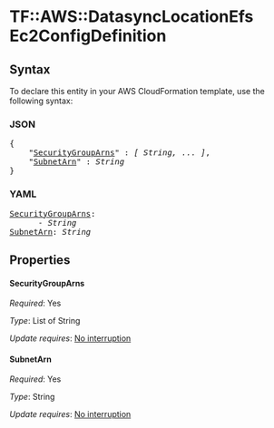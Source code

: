 # TF::AWS::DatasyncLocationEfs Ec2ConfigDefinition

## Syntax

To declare this entity in your AWS CloudFormation template, use the following syntax:

### JSON

<pre>
{
    "<a href="#securitygrouparns" title="SecurityGroupArns">SecurityGroupArns</a>" : <i>[ String, ... ]</i>,
    "<a href="#subnetarn" title="SubnetArn">SubnetArn</a>" : <i>String</i>
}
</pre>

### YAML

<pre>
<a href="#securitygrouparns" title="SecurityGroupArns">SecurityGroupArns</a>: <i>
      - String</i>
<a href="#subnetarn" title="SubnetArn">SubnetArn</a>: <i>String</i>
</pre>

## Properties

#### SecurityGroupArns

_Required_: Yes

_Type_: List of String

_Update requires_: [No interruption](https://docs.aws.amazon.com/AWSCloudFormation/latest/UserGuide/using-cfn-updating-stacks-update-behaviors.html#update-no-interrupt)

#### SubnetArn

_Required_: Yes

_Type_: String

_Update requires_: [No interruption](https://docs.aws.amazon.com/AWSCloudFormation/latest/UserGuide/using-cfn-updating-stacks-update-behaviors.html#update-no-interrupt)

